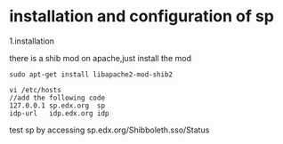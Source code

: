 installation and configuration of sp
======

1.installation

there is a shib mod on apache,just install the mod

    sudo apt-get install libapache2-mod-shib2
    
    vi /etc/hosts
    //add the following code
    127.0.0.1 sp.edx.org  sp
    idp-url   idp.edx.org idp
    
test sp by accessing sp.edx.org/Shibboleth.sso/Status

